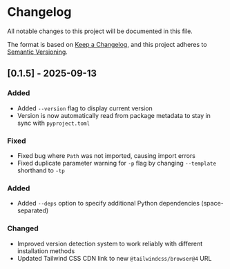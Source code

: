 # Changelog

All notable changes to this project will be documented in this file.

The format is based on [Keep a Changelog](https://keepachangelog.com/en/1.0.0/),
and this project adheres to [Semantic Versioning](https://semver.org/spec/v2.0.0.html).

## [0.1.5] - 2025-09-13

### Added
- Added `--version` flag to display current version
- Version is now automatically read from package metadata to stay in sync with `pyproject.toml`

### Fixed
- Fixed bug where `Path` was not imported, causing import errors
- Fixed duplicate parameter warning for `-p` flag by changing `--template` shorthand to `-tp`

### Added
- Added `--deps` option to specify additional Python dependencies (space-separated)

### Changed
- Improved version detection system to work reliably with different installation methods
- Updated Tailwind CSS CDN link to new `@tailwindcss/browser@4` URL